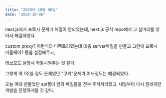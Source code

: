 ```yaml
---
title: "2020년 10월 06일"
date: "2020-10-06"
---
```


next.js에서 프록시 문제가 해결이 안되었는데, next.js 공식 repo에서 그 실마리를 찾아서 해결하였다.

custom proxy? 이런식의 디렉토리였는데 대충 server파일을 만들고 그안에 프록시 미들웨어? 등을 설정해주고,

데브모드 실행시 작동시켜주는 것 같다.

그렇게 약 1주일 정도 문제였던 "쿠키"문제가 어느정도는 해결되었다.

오늘 여태 만들었던 api폴더 안의 파일들을 전부 주석처리했고, 내일부터 다시 원래하던 개발을 진행하게될 것 같다.
